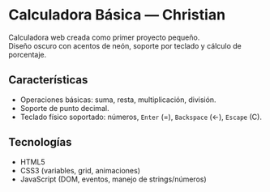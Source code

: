 # Calculadora Básica — Christian

Calculadora web creada como primer proyecto pequeño.  
Diseño oscuro con acentos de neón, soporte por teclado y cálculo de porcentaje.

## Características

- Operaciones básicas: suma, resta, multiplicación, división.
- Soporte de punto decimal.
- Teclado físico soportado: números, `Enter` (=), `Backspace` (←), `Escape` (C).

## Tecnologías
- HTML5
- CSS3 (variables, grid, animaciones)
- JavaScript (DOM, eventos, manejo de strings/números)
